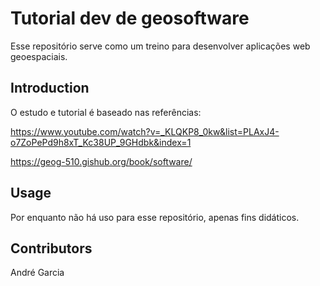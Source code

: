 # Tutorial dev de geosoftware

Esse repositório serve como um treino para desenvolver aplicações web geoespaciais.

## Introduction

O estudo e tutorial é baseado nas referências:

https://www.youtube.com/watch?v=_KLQKP8_0kw&list=PLAxJ4-o7ZoPePd9h8xT_Kc38UP_9GHdbk&index=1

https://geog-510.gishub.org/book/software/

## Usage

Por enquanto não há uso para esse repositório, apenas fins didáticos.

## Contributors

André Garcia
